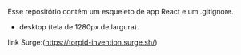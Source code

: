 Esse repositório contém um esqueleto de app React e um .gitignore.

- desktop (tela de 1280px de largura).

link Surge:(https://torpid-invention.surge.sh/)

